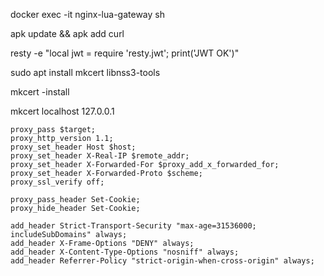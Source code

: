 
docker exec -it nginx-lua-gateway sh

apk update && apk add curl

resty -e "local jwt = require 'resty.jwt'; print('JWT OK')"


sudo apt install mkcert libnss3-tools

mkcert -install

mkcert localhost 127.0.0.1

    proxy_pass $target;
    proxy_http_version 1.1;
    proxy_set_header Host $host;
    proxy_set_header X-Real-IP $remote_addr;
    proxy_set_header X-Forwarded-For $proxy_add_x_forwarded_for;
    proxy_set_header X-Forwarded-Proto $scheme;
    proxy_ssl_verify off;

    proxy_pass_header Set-Cookie;
    proxy_hide_header Set-Cookie;

    add_header Strict-Transport-Security "max-age=31536000; includeSubDomains" always;
    add_header X-Frame-Options "DENY" always;
    add_header X-Content-Type-Options "nosniff" always;
    add_header Referrer-Policy "strict-origin-when-cross-origin" always;
